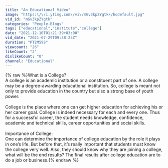```yaml
---
title: "An Educational Video"
image: "https:\/\/i.ytimg.com\/vi\/mGv3kpZYgtk\/hqdefault.jpg"
vid_id: "mGv3kpZYgtk"
categories: "People-Blogs"
tags: ["educational","institute","college"]
date: "2021-12-10T01:21:39+03:00"
vid_date: "2021-07-29T09:38:25Z"
duration: "PT2M59S"
viewcount: "26"
likeCount: "2"
dislikeCount: "0"
channel: "Educational"
---
```

{% raw %}What is a College?<br />A college is an academic institution or a constituent part of one. A college may be a degree-awarding educational institution. So, college is meant not only to provide education in the country but also a strong base of youth power.<br /><br />College is the place where one can get higher education for achieving his or her career goal. College is indeed necessary for each and every one. Thus for a successful career, the student needs knowledge, confidence, academic and technical skills, career opportunities and social skills.<br /><br />Importance of College:<br />One can determine the importance of college education by the role it plays in one’s life. But before that, it’s really important that students must know the college very well. Also, they should know why they are joining a college, what will be the end results? The final results after college education are to do a job or business.{% endraw %}
